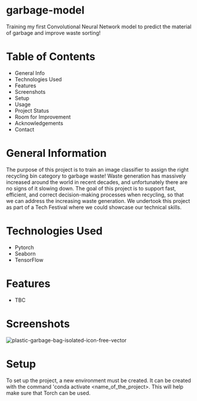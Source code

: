 # garbage-model
Training my first Convolutional Neural Network model to predict the material of garbage and improve waste sorting! 

# Table of Contents
- General Info
- Technologies Used
- Features
- Screenshots
- Setup
- Usage
- Project Status
- Room for Improvement
- Acknowledgements
- Contact

# General Information 
The purpose of this project is to train an image classifier to assign the right recycling bin category to garbage waste! Waste generation has massively increased around the world in recent decades, and unfortunately there are no signs of it slowing down. The goal of this project is to support fast, efficient, and correct decision-making processes when recycling, so that we can address the increasing waste generation. We undertook this project as part of a Tech Festival where we could showcase our technical skills. 

# Technologies Used
- Pytorch
- Seaborn
- TensorFlow

# Features
  - TBC
     
# Screenshots
  ![plastic-garbage-bag-isolated-icon-free-vector](https://github.com/pheygiod/garbage-model/assets/44431738/1173d2fb-b2e6-4e8d-9da6-23282f663b1b)

# Setup
To set up the project, a new environment must be created. It can be created with the command 'conda activate <name_of_the_project>. This will help make sure that Torch can be used. 
